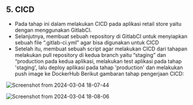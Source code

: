 ## 5. CICD
   
+ Pada tahap ini dalam melakukan CICD pada aplikasi retail store yaitu dengan menggunakan GitlabCI.  
+ Selanjutnya, membuat sebuah repository di GitlabCI untuk menyiapkan sebuah file “.gitlab-ci.yml” agar bisa digunakan untuk CICD
+ Setelah itu, membuat sebuah script  agar melakukan CICD dari tahapan melakukan pull repository di kedua branch yaitu “staging” dan “production pada kedua aplikasi, melakukan test aplikasi pada tahap 'staging', lalu deploy aplikasi pada tahap 'production' dan melakukan push image ke DockerHub 
Berikut gambaran tahap pengerjaan CICD:

![Screenshot from 2024-03-04 18-07-44](https://github.com/Muna-020/Test-DevOps/assets/74352384/709e9fe4-9c60-4b58-9a2a-3b803ed39115)

![Screenshot from 2024-03-04 18-08-06](https://github.com/Muna-020/Test-DevOps/assets/74352384/2c6ab15d-4e4d-4b70-a623-54553eb48148)

